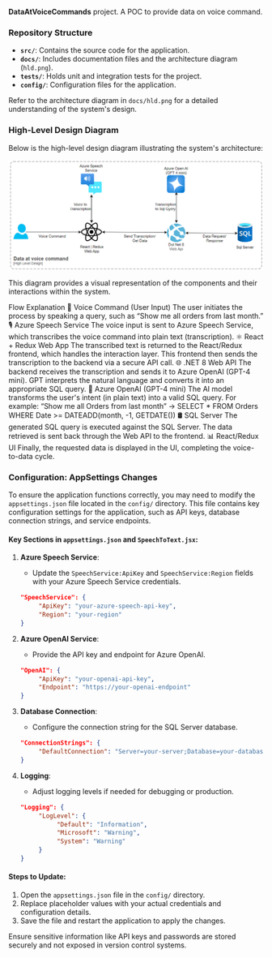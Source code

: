 **DataAtVoiceCommands** project. A POC to provide data on voice command.

### Repository Structure
- **`src/`**: Contains the source code for the application.
- **`docs/`**: Includes documentation files and the architecture diagram (`hld.png`).
- **`tests/`**: Holds unit and integration tests for the project.
- **`config/`**: Configuration files for the application.

Refer to the architecture diagram in `docs/hld.png` for a detailed understanding of the system's design.

### High-Level Design Diagram

Below is the high-level design diagram illustrating the system's architecture:

![High-Level Design Diagram](docs/hld.png)

This diagram provides a visual representation of the components and their interactions within the system.

Flow Explanation
👤 Voice Command (User Input)
The user initiates the process by speaking a query, such as “Show me all orders from last month.”
🎙️ Azure Speech Service
The voice input is sent to Azure Speech Service, which transcribes the voice command into plain text (transcription).
⚛️ React + Redux Web App
The transcribed text is returned to the React/Redux frontend, which handles the interaction layer.
This frontend then sends the transcription to the backend via a secure API call.
🌐 .NET 8 Web API
The backend receives the transcription and sends it to Azure OpenAI (GPT-4 mini).
GPT interprets the natural language and converts it into an appropriate SQL query.
🤖 Azure OpenAI (GPT-4 mini)
The AI model transforms the user's intent (in plain text) into a valid SQL query.
For example:
 “Show me all Orders from last month” → SELECT * FROM Orders WHERE Date >= DATEADD(month, -1, GETDATE())
🛢️ SQL Server
The generated SQL query is executed against the SQL Server.
The data retrieved is sent back through the Web API to the frontend.
📊 React/Redux UI
Finally, the requested data is displayed in the UI, completing the voice-to-data cycle.

### Configuration: AppSettings Changes

To ensure the application functions correctly, you may need to modify the `appsettings.json` file located in the `config/` directory. This file contains key configuration settings for the application, such as API keys, database connection strings, and service endpoints.

#### Key Sections in `appsettings.json` and `SpeechToText.jsx`:
1. **Azure Speech Service**:
    - Update the `SpeechService:ApiKey` and `SpeechService:Region` fields with your Azure Speech Service credentials.
    ```json
    "SpeechService": {
         "ApiKey": "your-azure-speech-api-key",
         "Region": "your-region"
    }
    ```

2. **Azure OpenAI Service**:
    - Provide the API key and endpoint for Azure OpenAI.
    ```json
    "OpenAI": {
         "ApiKey": "your-openai-api-key",
         "Endpoint": "https://your-openai-endpoint"
    }
    ```

3. **Database Connection**:
    - Configure the connection string for the SQL Server database.
    ```json
    "ConnectionStrings": {
         "DefaultConnection": "Server=your-server;Database=your-database;User Id=your-username;Password=your-password;"
    }
    ```

4. **Logging**:
    - Adjust logging levels if needed for debugging or production.
    ```json
    "Logging": {
         "LogLevel": {
              "Default": "Information",
              "Microsoft": "Warning",
              "System": "Warning"
         }
    }
    ```

#### Steps to Update:
1. Open the `appsettings.json` file in the `config/` directory.
2. Replace placeholder values with your actual credentials and configuration details.
3. Save the file and restart the application to apply the changes.

Ensure sensitive information like API keys and passwords are stored securely and not exposed in version control systems.
#

